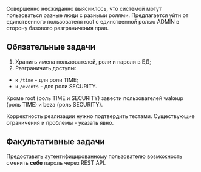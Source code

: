 Совершенно неожиданно выяснилось, что системой могут пользоваться разные люди с разными ролями. Предлагается уйти от
единственного пользователя root с единственной ролью ADMIN в сторону базового разграничения прав.

## Обязательные задачи

1. Хранить имена пользователей, роли и пароли в БД;
2. Разграничить доступы:
- к `/time` - для роли TIME;
- к `/events` - для роли SECURITY.

Кроме root (роль TIME и SECURITY) завести пользователей wakeup (роль TIME) и beza (роль SECURITY).

Корректность реализации нужно подтвердить тестами. Существующие ограничения и проблемы - указать явно.

## Факультативные задачи

Предоставить аутентифицированному пользователю возможность сменить **себе** пароль через REST API. 